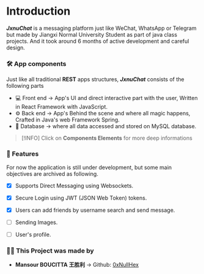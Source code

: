 # Introduction
***JxnuChat*** is a messaging platform just like WeChat, WhatsApp or Telegram but made by Jiangxi Normal University Student as part of java class projects. And it took around 6 months of active development and careful design.

### 🛠️ App components 
Just like all traditional **REST** apps structures, ***JxnuChat*** consists of the following parts
- 💻 Front end → App's UI and direct interactive part with the user, Written in React Framework with JavaScript.
- ⚙️ Back end → App's Behind the scene and where all magic happens, Crafted in Java's web Framework Spring.
- 💾 Database → where all data accessed and stored on MySQL database.

>[!INFO]
>Click on **Components Elements** for more deep informations

### 🎯 Features
For now the application is still under development, but some main objectives are archived as following.
- [x] Supports Direct Messaging using Websockets.
- [x] Secure Login using JWT (JSON Web Token) tokens.
- [x] Users can add friends by username search and send message.
- [ ] Sending Images.
- [ ] User's profile.


### 👨‍🔧 This Project was made by
- **Mansour BOUCITTA 王胜利**
	-> Github: [0xNullHex](https://github.com/0xNullHex)
